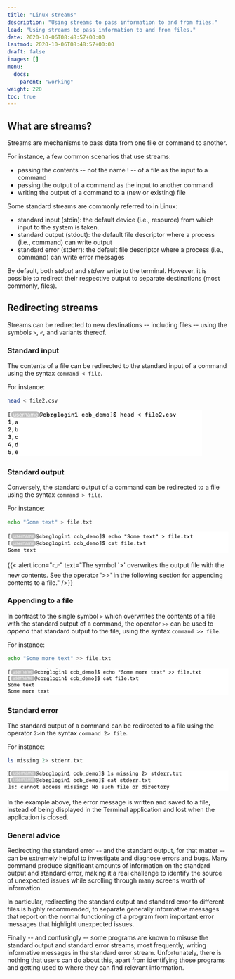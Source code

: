 ```yaml
---
title: "Linux streams"
description: "Using streams to pass information to and from files."
lead: "Using streams to pass information to and from files."
date: 2020-10-06T08:48:57+00:00
lastmod: 2020-10-06T08:48:57+00:00
draft: false
images: []
menu:
  docs:
    parent: "working"
weight: 220
toc: true
---
```


## What are streams?

Streams are mechanisms to pass data from one file or command to another.

For instance, a few common scenarios that use streams:

- passing the contents -- not the name ! -- of a file as the input to a command
- passing the output of a command as the input to another command
- writing the output of a command to a (new or existing) file

Some standard streams are commonly referred to in Linux:

- standard input (stdin): the default device (i.e., resource)
  from which input to the system is taken.
- standard output (stdout): the default file descriptor
  where a process (i.e., command) can write output
- standard error (stderr): the default file descriptor
  where a process (i.e., command) can write error messages

By default, both _stdout_ and _stderr_ write to the terminal.
However, it is possible to redirect their respective output to
separate destinations (most commonly, files).

## Redirecting streams

Streams can be redirected to new destinations -- including files -- using
the symbols `>`, `<`, and variants thereof.

### Standard input

The contents of a file can be redirected to the standard input of a command
using the syntax `command < file`.

For instance:

```bash
head < file2.csv
```

![Redirecting a file to the standard input of a command.](stdin.png)

### Standard output

Conversely, the standard output of a command can be redirected to a file
using the syntax `command > file`.

For instance:

```bash
echo "Some text" > file.txt
```

![Redirecting the standard output of a command to a file.](stdout.png)

{{< alert icon="👉" text="The symbol '>' overwrites the output file with the new contents. See the operator '>>' in the following section for appending contents to a file." />}}

### Appending to a file

In contrast to the single symbol `>` which overwrites the contents of a file
with the standard output of a command,
the operator `>>` can be used to _append_ that standard output to the file,
using the syntax `command >> file`.

For instance:

```bash
echo "Some more text" >> file.txt
```

![Appending the standard output of a command to a file.](stdout-append.png)

### Standard error

The standard output of a command can be redirected to a file
using the operator `2>`in the syntax `command 2> file`.

For instance:

```bash
ls missing 2> stderr.txt
```

![Redirecting the standard error of a command to a file.](stderr.png)

In the example above, the error message is written and saved to a file,
instead of being displayed in the Terminal application and lost when the
application is closed.

### General advice

Redirecting the standard error -- and the standard output, for that matter --
can be extremely helpful to investigate and diagnose errors and bugs.
Many command produce significant amounts of information on the standard output
and standard error, making it a real challenge to identify the source of 
unexpected issues while scrolling through many screens worth of information.

In particular, redirecting the standard output and standard error to different
files is highly recommended, to separate generally informative messages that
report on the normal functioning of a program from important error messages
that highlight unexpected issues.

Finally -- and confusingly -- some programs are known to misuse
the standard output and standard error streams; most frequently, writing informative
messages in the standard error stream.
Unfortunately, there is nothing that users can do about this, apart from identifying
those programs and getting used to where they can find relevant information.

<!-- Link definitions -->
